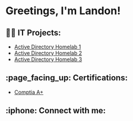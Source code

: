 <h1>Greetings, I'm Landon! </h1>

<h2>👨‍💻 IT Projects:</h2>


  - [Active Directory Homelab 1](https://github.com/TechyLando/Active-Directory-Lab/blob/main/README.md)
  - [Active Directory Homelab 2](https://github.com/TechyLando/Active-Dirctory-Lab-2)
  - [Active Directory Homelab 3](https://github.com/TechyLando/Active-Direcrtory-Lab-3)


<h2>:page_facing_up: Certifications: </h2>

- [Comptia A+](https://www.credly.com/badges/aa6a7d1c-628d-4208-87f9-e9f2e3567e2e)




<h2> :iphone: Connect with me:</h2>



<!--


Here are some ideas to get you started:

- 🔭 I’m currently working on ...
- 🌱 I’m currently learning ...
- 👯 I’m looking to collaborate on ...
- 🤔 I’m looking for help with ...
- 💬 Ask me about ...
- 📫 How to reach me: ...
- 😄 Pronouns: ...
- ⚡ Fun fact: ...
-->
